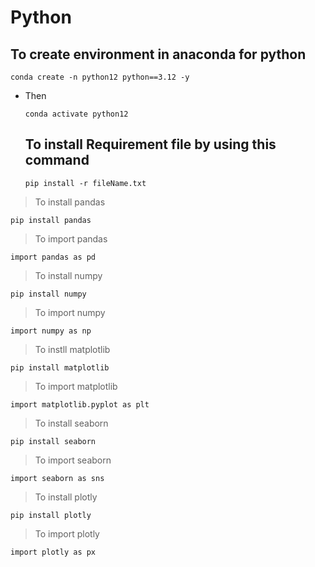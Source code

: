 # Python
## To create environment in anaconda for python
```
conda create -n python12 python==3.12 -y
```
- Then
  ```
  conda activate python12
  ```
  ## To install Requirement file by using this command
  ```
  pip install -r fileName.txt
  ```

>  To install pandas
```
pip install pandas
```
> To import pandas
```
import pandas as pd
```
> To install numpy
 ```
pip install numpy
```
> To import numpy
```
import numpy as np
```
> To instll matplotlib
```
pip install matplotlib
```
> To import matplotlib
```
import matplotlib.pyplot as plt
```
> To install seaborn
```
pip install seaborn
```
> To import seaborn
```
import seaborn as sns
```
> To install plotly
```
pip install plotly
```
> To import plotly
```
import plotly as px
```
```
